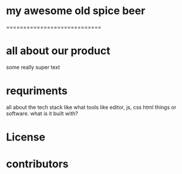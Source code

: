 # my awesome old spice beer
============================
# all about our product
some really super text

# requriments
all about the tech stack
like what tools like editor, js, css html things or software.
what is it built with?



# License

# contributors
